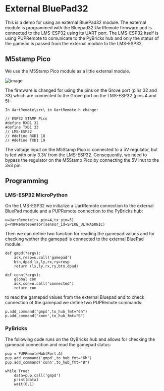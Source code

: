 # External BluePad32
This is a demo for using an external BluePad32 module. The external module is programmed with the Bluepad32 UartRemote firmware and is connected to the LMS-ESP32 using its UART port. 
The LMS-ESP32 itself is using PUPRemote to comunicate to the PyBricks hub and only the status of the gamead is passed from the external module to the LMS-ESP32. 

## M5stamp Pico
We use the M5Stamp Pico module as a little external module.

![image](https://github.com/antonvh/PUPRemote/assets/51531682/6d886e61-8155-4db0-8edd-3d2b6613cc55)

The firmware is changed for using the pins on the Grove port (pins 32 and 33) which are connected to the Grove port on the LMS-ESP32 (pins 4 and 5):

```
In UartRemote\src\ in UartRemote.h change:

// ESP32 STAMP Pico
#define RXD1 32
#define TXD1 33
// LMS-ESP32
// #define RXD1 18
// #define TXD1 19
```

The voltage input on the M5Stamp Pico is connected to a 5V regulator, but is fed with only 3.3V from the LMS-ESP32. Consequently, we need to bypass the regulator on the M5Stamp Pico by connecting the 5V inut to the 3v3 pin.

## Programming
### LMS-ESP32 MicroPython
On the LMS-ESP32 we initialize a UartRemote connection to the external BluePad module and a PUPRemote connection to the PyBricks hub:

```
u=UartRemote(rx_pin=4,tx_pin=5)
p=PUPRemoteSensor(sensor_id=SPIKE_ULTRASONIC)
```

Then we can define two function for reading the gamepad values and for checking wether the gamepad is connected to the external BluePad module:

```
def gmpd(*argv):
    ack,resp=u.call('gamepad')
    btn,dpad,lx,ly,rx,ry=resp
    return (lx,ly,rx,ry,btn,dpad)

def conn(*argv):
    global con
    ack,con=u.call('connected')
    return con

```
to read the gamepad values from the external Bluepad and to check connection of the gamepad we define two PUPRemote commands:

```
p.add_command('gmpd',to_hub_fmt="6h")
p.add_command('conn',to_hub_fmt="B")
```

### PyBricks
The following code runs on the OyBricks hub and allows for checking the gamepad connection and read the gamepad status:

```
pup = PUPRemoteHub(Port.A)
pup.add_command('gmpd',to_hub_fmt="6h")
pup.add_command('conn',to_hub_fmt="B")

while True:
    data=pup.call('gmpd')
    print(data)
    wait(0.1)
```

